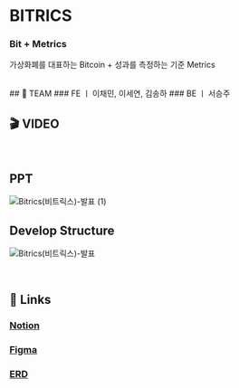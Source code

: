# BITRICS
### Bit + Metrics
가상화폐를 대표하는 Bitcoin + 성과를 측정하는 기준 Metrics

<br />
## 👥 TEAM
### FE ㅣ 이채민, 이세연, 김송하
### BE ㅣ 서승주

<br />

## 🎬 VIDEO

<br />

## PPT
![Bitrics(비트릭스)-발표 (1)](https://github.com/user-attachments/assets/63d8fe4c-0bb4-4b7d-a23a-9f79ce994d4a)


## Develop Structure
![Bitrics(비트릭스)-발표](https://github.com/user-attachments/assets/f773b296-fcbc-4ae2-979b-5b8e2ffad390)


<br />

## 🔗 Links
### [Notion](https://www.notion.so/zzoo0123/Bitrics-59dcccba01df40219e1fa07a09821a44)
### [Figma](https://www.figma.com/design/0fhwjxeVqOzQDHnBQXKFzQ/hk-BITRICS?node-id=0-1&node-type=CANVAS&t=codCjtbYFjFiZbr2-0)
### [ERD](https://www.erdcloud.com/d/fZzSJc3PLnackaoDC)
